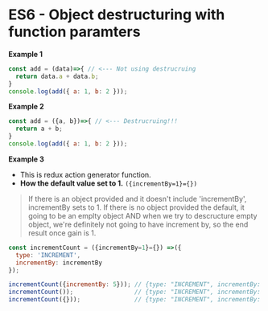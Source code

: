 # ES6 - Object destructuring with function paramters


**Example 1**
 
```js
const add = (data)=>{ // <--- Not using destrucruing 
  return data.a + data.b;
}
console.log(add({ a: 1, b: 2 }));
```

**Example 2**
 
```js
const add = ({a, b})=>{ // <--- Destrucruing!!! 
  return a + b;  
}
console.log(add({ a: 1, b: 2 }));
```

**Example 3**
- This is redux action generator function.
- **How the default value set to 1.** `({incrementBy=1}={})`
>If there is an object provided and it doesn't include 'incrementBy', incrementBy sets to 1.
If there is no object provided the default, it going to be an emplty object AND when we try to descructure empty object, we're definitely not going to have increment by, so the end result once gain is 1.


```js
const incrementCount = ({incrementBy=1}={}) =>({
  type: 'INCREMENT',
  incrementBy: incrementBy
});

incrementCount({incrementBy: 5})); // {type: "INCREMENT", incrementBy: 5}
incrementCount());                 // {type: "INCREMENT", incrementBy: 1}
incrementCount({}));               // {type: "INCREMENT", incrementBy: 1}
```
